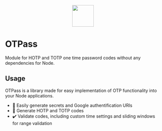 <div align="center">
  <img src="https://emojipedia-us.s3.dualstack.us-west-1.amazonaws.com/thumbs/120/microsoft/319/old-key_1f5dd-fe0f.png" width=70 />
</div>

# OTPass

Module for HOTP and TOTP one time password codes without any dependencies for Node.

## Usage
OTPass is a library made for easy implementation of OTP functionality into your Node applications.

- 🔑 Easily generate secrets and Google authentification URIs
- 🔐 Generate HOTP and TOTP codes
- ✔️ Validate codes, including custom time settings and sliding windows for range validation
